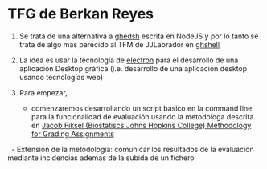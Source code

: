 # TFG de Berkan Reyes

1. Se trata de una alternativa a [ghedsh](https://github.com/ULL-ESIT-GRADOII-TFG/ghedsh) escrita en NodeJS y por lo tanto se trata de algo mas parecido al TFM de JJLabrador en [ghshell](https://github.com/ULL-ESIT-GRADOII-TFG/ghshell)
2. La idea es usar la tecnología de [electron](https://github.com/electron/electron) para el desarrollo de una aplicación Desktop gráfica (i.e. desarrollo de una aplicación desktop usando tecnologías web)
3. Para empezar, 

   - comenzaremos desarrollando un script básico en la command line para la funcionalidad de evaluación usando la metodologa descrita en [Jacob Fiksel (Biostatiscs Johns Hopkins College) Methodology for Grading Assignments](https://ull-pfpdi-github-1718.github.io/_book/automated-gradingevaluacion-automatica.html)
   
   - Extensión de la metodología: comunicar los resultados de la evaluación mediante incidencias ademas de la subida de un fichero
